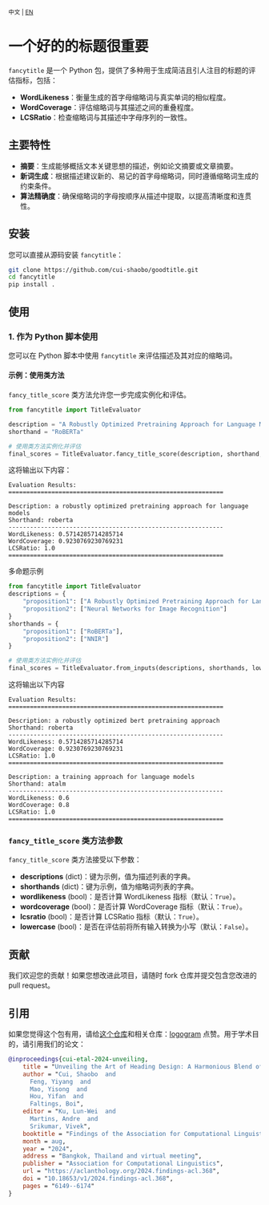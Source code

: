 <small>中文 | [EN](README.md) </small>
# 一个好的的标题很重要

`fancytitle` 是一个 Python 包，提供了多种用于生成简洁且引人注目的标题的评估指标，包括：

- **WordLikeness**：衡量生成的首字母缩略词与真实单词的相似程度。
- **WordCoverage**：评估缩略词与其描述之间的重叠程度。
- **LCSRatio**：检查缩略词与其描述中字母序列的一致性。

## 主要特性

- **摘要**：生成能够概括文本关键思想的描述，例如论文摘要或文章摘要。
- **新词生成**：根据描述建议新的、易记的首字母缩略词，同时遵循缩略词生成的约束条件。
- **算法精确度**：确保缩略词的字母按顺序从描述中提取，以提高清晰度和连贯性。

## 安装

您可以直接从源码安装 `fancytitle`：

```bash
git clone https://github.com/cui-shaobo/goodtitle.git
cd fancytitle
pip install .
```

## 使用

### 1. 作为 Python 脚本使用

您可以在 Python 脚本中使用 `fancytitle` 来评估描述及其对应的缩略词。

#### 示例：使用类方法

`fancy_title_score` 类方法允许您一步完成实例化和评估。
```python
from fancytitle import TitleEvaluator

description = "A Robustly Optimized Pretraining Approach for Language Models"
shorthand = "RoBERTa"

# 使用类方法实例化并评估
final_scores = TitleEvaluator.fancy_title_score(description, shorthand, lowercase=True)
```

这将输出以下内容：
```plaintext
Evaluation Results:
============================================================

Description: a robustly optimized pretraining approach for language models
Shorthand: roberta
------------------------------------------------------------
WordLikeness: 0.5714285714285714
WordCoverage: 0.9230769230769231
LCSRatio: 1.0
============================================================
```

多命题示例
```python
from fancytitle import TitleEvaluator
descriptions = {
    "proposition1": ["A Robustly Optimized Pretraining Approach for Language Models"],
    "proposition2": ["Neural Networks for Image Recognition"]
}
shorthands = {
    "proposition1": ["RoBERTa"],
    "proposition2": ["NNIR"]
}

# 使用类方法实例化并评估
final_scores = TitleEvaluator.from_inputs(descriptions, shorthands, lowercase=True)
```

这将输出以下内容
```plaintext
Evaluation Results:
============================================================

Description: a robustly optimized bert pretraining approach
Shorthand: roberta
------------------------------------------------------------
WordLikeness: 0.5714285714285714
WordCoverage: 0.9230769230769231
LCSRatio: 1.0
============================================================

Description: a training approach for language models
Shorthand: atalm
------------------------------------------------------------
WordLikeness: 0.6
WordCoverage: 0.8
LCSRatio: 1.0
============================================================
```

### `fancy_title_score` 类方法参数

`fancy_title_score` 类方法接受以下参数：

- **descriptions** (dict)：键为示例，值为描述列表的字典。
- **shorthands** (dict)：键为示例，值为缩略词列表的字典。
- **wordlikeness** (bool)：是否计算 WordLikeness 指标（默认：`True`）。
- **wordcoverage** (bool)：是否计算 WordCoverage 指标（默认：`True`）。
- **lcsratio** (bool)：是否计算 LCSRatio 指标（默认：`True`）。
- **lowercase** (bool)：是否在评估前将所有输入转换为小写（默认：`False`）。


## 贡献
我们欢迎您的贡献！如果您想改进此项目，请随时 fork 仓库并提交包含您改进的 pull request。

## 引用
如果您觉得这个包有用，请给[这个仓库](https://github.com/cui-shaobo/fancy-title)和相关仓库：[logogram](https://github.com/cui-shaobo/logogram) 点赞。用于学术目的，请引用我们的论文：
```bibtex
@inproceedings{cui-etal-2024-unveiling,
    title = "Unveiling the Art of Heading Design: A Harmonious Blend of Summarization, Neology, and Algorithm",
    author = "Cui, Shaobo  and
      Feng, Yiyang  and
      Mao, Yisong  and
      Hou, Yifan  and
      Faltings, Boi",
    editor = "Ku, Lun-Wei  and
      Martins, Andre  and
      Srikumar, Vivek",
    booktitle = "Findings of the Association for Computational Linguistics ACL 2024",
    month = aug,
    year = "2024",
    address = "Bangkok, Thailand and virtual meeting",
    publisher = "Association for Computational Linguistics",
    url = "https://aclanthology.org/2024.findings-acl.368",
    doi = "10.18653/v1/2024.findings-acl.368",
    pages = "6149--6174"
}
```

